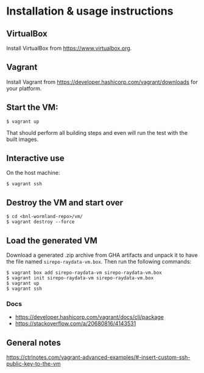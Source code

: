 # Installation & usage instructions

## VirtualBox

Install VirtualBox from https://www.virtualbox.org.

## Vagrant

Install Vagrant from https://developer.hashicorp.com/vagrant/downloads for your
platform.

## Start the VM:

```console
$ vagrant up
```

That should perform all building steps and even will run the test with the built
images.

## Interactive use

On the host machine:

```console
$ vagrant ssh
```

## Destroy the VM and start over

```console
$ cd <bnl-wormland-repo>/vm/
$ vagrant destroy --force
```

## Load the generated VM

Download a generated .zip archive from GHA artifacts and unpack it to have the
file named `sirepo-raydata-vm.box`. Then run the following commands:

```console
$ vagrant box add sirepo-raydata-vm sirepo-raydata-vm.box
$ vagrant init sirepo-raydata-vm sirepo-raydata-vm.box
$ vagrant up
$ vagrant ssh
```

### Docs
- https://developer.hashicorp.com/vagrant/docs/cli/package
- https://stackoverflow.com/a/20680816/4143531


## General notes

https://ctrlnotes.com/vagrant-advanced-examples/#-insert-custom-ssh-public-key-to-the-vm
